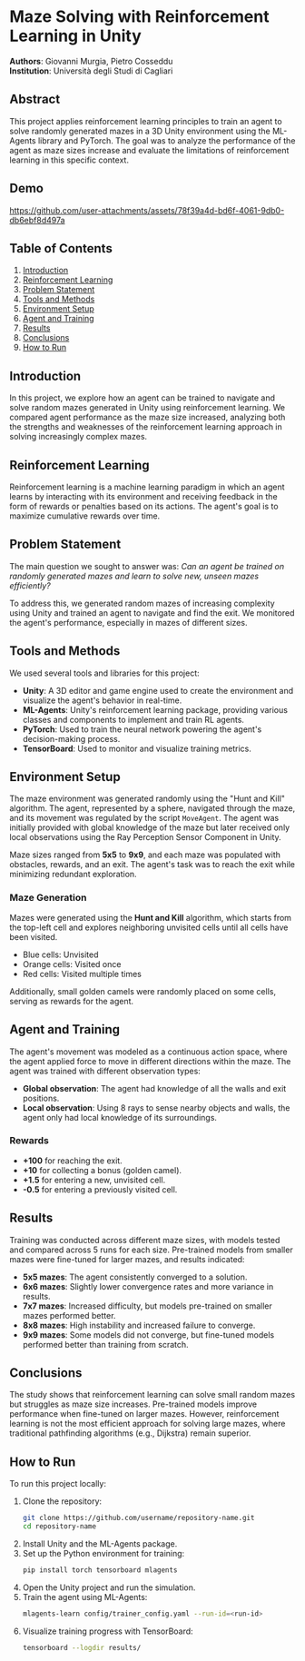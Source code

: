 # Maze Solving with Reinforcement Learning in Unity

**Authors**: Giovanni Murgia, Pietro Cosseddu  
**Institution**: Università degli Studi di Cagliari

## Abstract

This project applies reinforcement learning principles to train an agent to solve randomly generated mazes in a 3D Unity environment using the ML-Agents library and PyTorch. The goal was to analyze the performance of the agent as maze sizes increase and evaluate the limitations of reinforcement learning in this specific context.

## Demo

https://github.com/user-attachments/assets/78f39a4d-bd6f-4061-9db0-db6ebf8d497a

## Table of Contents

1. [Introduction](#introduction)
2. [Reinforcement Learning](#reinforcement-learning)
3. [Problem Statement](#problem-statement)
4. [Tools and Methods](#tools-and-methods)
5. [Environment Setup](#environment-setup)
6. [Agent and Training](#agent-and-training)
7. [Results](#results)
8. [Conclusions](#conclusions)
9. [How to Run](#how-to-run)

## Introduction

In this project, we explore how an agent can be trained to navigate and solve random mazes generated in Unity using reinforcement learning. We compared agent performance as the maze size increased, analyzing both the strengths and weaknesses of the reinforcement learning approach in solving increasingly complex mazes.

## Reinforcement Learning

Reinforcement learning is a machine learning paradigm in which an agent learns by interacting with its environment and receiving feedback in the form of rewards or penalties based on its actions. The agent's goal is to maximize cumulative rewards over time.

## Problem Statement

The main question we sought to answer was: _Can an agent be trained on randomly generated mazes and learn to solve new, unseen mazes efficiently?_

To address this, we generated random mazes of increasing complexity using Unity and trained an agent to navigate and find the exit. We monitored the agent's performance, especially in mazes of different sizes.

## Tools and Methods

We used several tools and libraries for this project:

- **Unity**: A 3D editor and game engine used to create the environment and visualize the agent's behavior in real-time.
- **ML-Agents**: Unity's reinforcement learning package, providing various classes and components to implement and train RL agents.
- **PyTorch**: Used to train the neural network powering the agent's decision-making process.
- **TensorBoard**: Used to monitor and visualize training metrics.

## Environment Setup

The maze environment was generated randomly using the "Hunt and Kill" algorithm. The agent, represented by a sphere, navigated through the maze, and its movement was regulated by the script `MoveAgent`. The agent was initially provided with global knowledge of the maze but later received only local observations using the Ray Perception Sensor Component in Unity.

Maze sizes ranged from **5x5** to **9x9**, and each maze was populated with obstacles, rewards, and an exit. The agent's task was to reach the exit while minimizing redundant exploration.

### Maze Generation

Mazes were generated using the **Hunt and Kill** algorithm, which starts from the top-left cell and explores neighboring unvisited cells until all cells have been visited.

- Blue cells: Unvisited
- Orange cells: Visited once
- Red cells: Visited multiple times

Additionally, small golden camels were randomly placed on some cells, serving as rewards for the agent.

## Agent and Training

The agent's movement was modeled as a continuous action space, where the agent applied force to move in different directions within the maze. The agent was trained with different observation types:

- **Global observation**: The agent had knowledge of all the walls and exit positions.
- **Local observation**: Using 8 rays to sense nearby objects and walls, the agent only had local knowledge of its surroundings.

### Rewards

- **+100** for reaching the exit.
- **+10** for collecting a bonus (golden camel).
- **+1.5** for entering a new, unvisited cell.
- **-0.5** for entering a previously visited cell.

## Results

Training was conducted across different maze sizes, with models tested and compared across 5 runs for each size. Pre-trained models from smaller mazes were fine-tuned for larger mazes, and results indicated:

- **5x5 mazes**: The agent consistently converged to a solution.
- **6x6 mazes**: Slightly lower convergence rates and more variance in results.
- **7x7 mazes**: Increased difficulty, but models pre-trained on smaller mazes performed better.
- **8x8 mazes**: High instability and increased failure to converge.
- **9x9 mazes**: Some models did not converge, but fine-tuned models performed better than training from scratch.

## Conclusions

The study shows that reinforcement learning can solve small random mazes but struggles as maze size increases. Pre-trained models improve performance when fine-tuned on larger mazes. However, reinforcement learning is not the most efficient approach for solving large mazes, where traditional pathfinding algorithms (e.g., Dijkstra) remain superior.

## How to Run

To run this project locally:

1. Clone the repository:
   ```bash
   git clone https://github.com/username/repository-name.git
   cd repository-name
2. Install Unity and the ML-Agents package.
3. Set up the Python environment for training:
   ```bash
   pip install torch tensorboard mlagents
4. Open the Unity project and run the simulation.
5. Train the agent using ML-Agents:
   ```bash
   mlagents-learn config/trainer_config.yaml --run-id=<run-id>
6. Visualize training progress with TensorBoard:
   ```bash
   tensorboard --logdir results/

